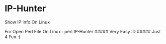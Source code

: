 # IP-Hunter
Show IP Info On Linux 

For Open Perl File On Linux : perl IP-Hunter #####
Very Easy :D #####
Just 4 Fun :)
